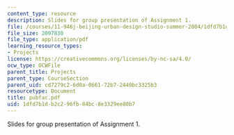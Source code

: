 ```yaml
---
content_type: resource
description: Slides for group presentation of Assignment 1.
file: /courses/11-946j-beijing-urban-design-studio-summer-2004/1dfd7b1db2c296fb84bc8e3329ee80b7_pubfac.pdf
file_size: 2097830
file_type: application/pdf
learning_resource_types:
- Projects
license: https://creativecommons.org/licenses/by-nc-sa/4.0/
ocw_type: OCWFile
parent_title: Projects
parent_type: CourseSection
parent_uid: cd7279c2-6d0a-0661-72b7-2440bc3325b3
resourcetype: Document
title: pubfac.pdf
uid: 1dfd7b1d-b2c2-96fb-84bc-8e3329ee80b7
---
```

Slides for group presentation of Assignment 1.